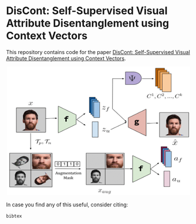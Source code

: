 # DisCont: Self-Supervised Visual Attribute Disentanglement using Context Vectors

This repository contains code for the paper <a href="">DisCont: Self-Supervised Visual Attribute Disentanglement using Context Vectors</a>.

<center>
<img src="figure-1.png" width="500" height="350">
</center>

In case you find any of this useful, consider citing:
```
bibtex
```

